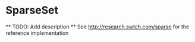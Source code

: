 # SparseSet

** TODO: Add description **
See http://research.swtch.com/sparse
for the reference implementation